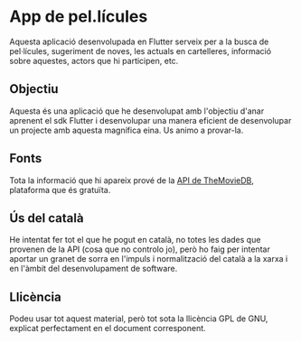 # App de pel.lícules
Aquesta aplicació desenvolupada en Flutter serveix per a la busca de pel·lícules, sugeriment de noves, les actuals en cartelleres, informació sobre aquestes, actors que hi participen, etc.
## Objectiu
 Aquesta és una aplicació que he desenvolupat amb l'objectiu d'anar aprenent el sdk Flutter i desenvolupar una manera eficient de desenvolupar un projecte amb aquesta magnífica eina. Us animo a provar-la.
## Fonts
Tota la informació que hi apareix prové de la [API de TheMovieDB](https://www.themoviedb.org/), plataforma que és gratuïta.
## Ús del català
He intentat fer tot el que he pogut en català, no totes les dades que provenen de la API (cosa que no controlo jo), però ho faig per intentar aportar un granet de sorra en l'impuls i normalització del català a la xarxa i en l'àmbit del desenvolupament de software.
## Llicència 
Podeu usar tot aquest material, però tot sota la llicència GPL de GNU, explicat perfectament en el document corresponent.

